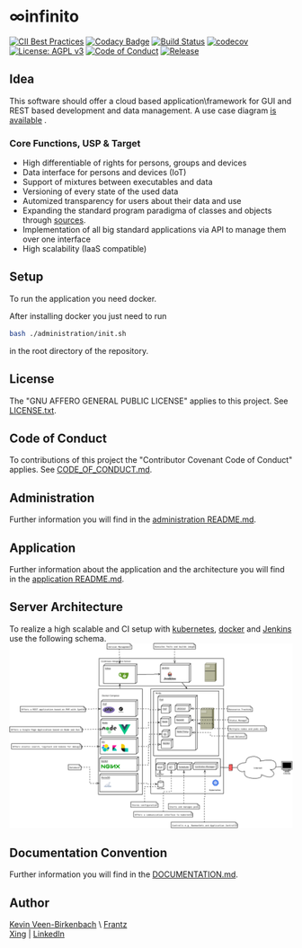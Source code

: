 # ∞infinito
[![CII Best Practices](https://bestpractices.coreinfrastructure.org/projects/2448/badge)](https://bestpractices.coreinfrastructure.org/projects/2448)
[![Codacy Badge](https://api.codacy.com/project/badge/Grade/2754e42b5db4404798c13d1cf871dac3)](https://app.codacy.com/app/KevinFrantz/infinito?utm_source=github.com&utm_medium=referral&utm_content=KevinFrantz/infinito&utm_campaign=Badge_Grade_Dashboard)
[![Build Status](https://travis-ci.org/KevinFrantz/infinito.svg?branch=master)](https://travis-ci.org/KevinFrantz/infinito) [![codecov](https://codecov.io/gh/KevinFrantz/infinito/branch/master/graph/badge.svg)](https://codecov.io/gh/KevinFrantz/infinito) [![License: AGPL v3](https://img.shields.io/badge/License-AGPL%20v3-blue.svg)](https://www.gnu.org/licenses/agpl-3.0) [![Code of Conduct](https://img.shields.io/badge/%E2%9D%A4-code%20of%20conduct-blue.svg?style=flat)](https://github.com/KevinFrantz/infinito/blob/master/CODE_OF_CONDUCT.md) [![Release](https://img.shields.io/badge/Release-Pre--Alpha--Release-red.svg)](https://en.wikipedia.org/wiki/Software_release_life_cycle)


## Idea

This software should offer a cloud based application\\framework for GUI and REST based development and data management. A use case diagram [is available](.meta/use-case-brainstorming.png) .
### Core Functions, USP & Target
- High differentiable of rights for persons, groups and devices
- Data interface for persons and devices (IoT)
- Support of mixtures between executables and data
- Versioning of every state of the used data
- Automized transparency for users about their data and use
- Expanding the standard program paradigma of classes and objects through [sources](application/symfony/src/Entity/Source/README.md).
- Implementation of all big standard applications via API to manage them over one interface
- High scalability (IaaS compatible)

## Setup
To run the application you need docker.

After installing docker you just need to run
```bash
bash ./administration/init.sh
```
in the root directory of the repository.

## License
The "GNU AFFERO GENERAL PUBLIC LICENSE" applies to this project. See [LICENSE.txt](./LICENSE.txt).

## Code of Conduct
To contributions of this project the "Contributor Covenant Code of Conduct" applies. See [CODE_OF_CONDUCT.md](./CODE_OF_CONDUCT.md).

## Administration
Further information you will find in the [administration README.md](./administration/README.md).

## Application
Further information about the application and the architecture you will find in the [application README.md](./application/README.md).

## Server Architecture
To realize a high scalable and CI setup with [kubernetes](https://kubernetes.io/), [docker](https://www.docker.com/) and [Jenkins](https://jenkins.io/) use the following schema.
![Server Architecture](.meta/container-server-architecture.png)

## Documentation Convention
Further information you will find in the [DOCUMENTATION.md](./DOCUMENTATION_CONVENTION.md).

## Author
[Kevin Veen-Birkenbach](kevin@veen.world) \\ [Frantz](mail@Kevin-Frantz.de) <br />
 [Xing](https://www.xing.com/profile/Kevin_Frantz2/) | [LinkedIn](https://www.linkedin.com/in/kevinfrantz/)
